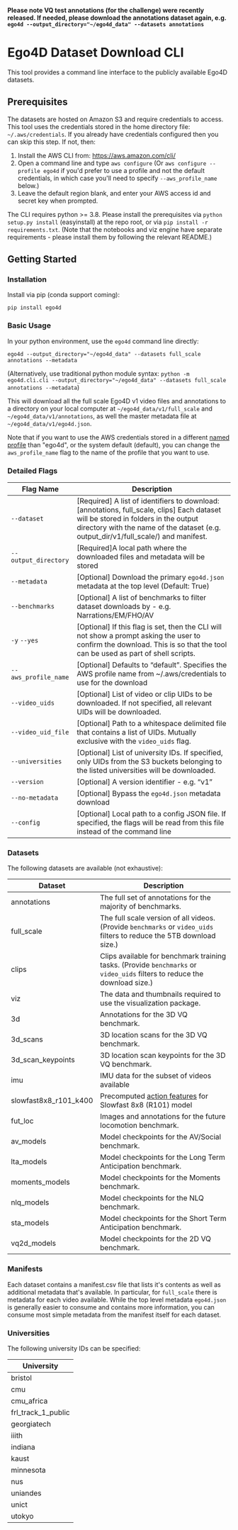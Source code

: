 **Please note VQ test annotations (for the challenge) were recently released. If needed, please download the annotations dataset again, e.g. `ego4d --output_directory="~/ego4d_data" --datasets annotations`**

# Ego4D Dataset Download CLI

This tool provides a command line interface to the publicly available Ego4D datasets.

## Prerequisites
The datasets are hosted on Amazon S3 and require credentials to access. This tool uses
the credentials stored in the home directory file: `~/.aws/credentials`. If you already
have credentials configured then you can skip this step. If not, then:

1. Install the AWS CLI from: https://aws.amazon.com/cli/
1. Open a command line and type `aws configure` (Or `aws configure --profile ego4d` if you'd prefer to use a profile and not the default credentials, in which case you'll need to specify `--aws_profile_name` below.)
1. Leave the default region blank, and enter your AWS access id and secret key when 
   prompted.

The CLI requires python >= 3.8.  Please install the prerequisites via `python setup.py install` (easyinstall) at the repo root, or via `pip install -r requirements.txt`.  (Note that the notebooks and viz engine have separate requirements - please install them by following the relevant README.)
   
## Getting Started

### Installation
Install via pip (conda support coming):
```
pip install ego4d
```

### Basic Usage
In your python environment, use the `ego4d` command line directly:
```
ego4d --output_directory="~/ego4d_data" --datasets full_scale annotations --metadata
```

(Alternatively, use traditional python module syntax: `python -m ego4d.cli.cli --output_directory="~/ego4d_data" --datasets full_scale annotations --metadata`)

This will download all the full scale Ego4D v1 video files and annotations to a directory on
your local computer at `~/ego4d_data/v1/full_scale` and `~/ego4d_data/v1/annotations`, as well the master metadata file at `~/ego4d_data/v1/ego4d.json`. 

Note that if you want to use the AWS credentials stored in a different [named profile](https://docs.aws.amazon.com/cli/latest/userguide/cli-configure-profiles.html) than "ego4d", or the system default (default), you can change the `aws_profile_name` flag to the name of the profile that you want to use.

### Detailed Flags

| Flag Name   | Description |
| ---------------- | ----------- |
| `--dataset` |  [Required] A list of identifiers to download: [annotations, full_scale, clips]  Each dataset will be stored in folders in the output directory with the name of the dataset (e.g. output_dir/v1/full_scale/) and manifest. |
| `--output_directory`  | [Required]A local path where the downloaded files and metadata will be stored |
| `--metadata`  |  [Optional] Download the primary `ego4d.json` metadata at the top level (Default: True) |
| `--benchmarks`  |  [Optional] A list of benchmarks to filter dataset downloads by - e.g. Narrations/EM/FHO/AV |
| `-y` `--yes` | [Optional] If this flag is set, then the CLI will not show a prompt asking the user to confirm the download. This is so that the tool can be used as part of shell scripts. |
| `--aws_profile_name` | [Optional] Defaults to “default”. Specifies the AWS profile name from ~/.aws/credentials to use for the download |
| `--video_uids` | [Optional] List of video or clip UIDs to be downloaded. If not specified, all relevant UIDs will be downloaded. |
| `--video_uid_file` | [Optional] Path to a whitespace delimited file that contains a list of UIDs. Mutually exclusive with the `video_uids` flag. |
| `--universities` | [Optional] List of university IDs. If specified, only UIDs from the S3 buckets belonging to the listed universities will be downloaded. |
| `--version`  |  [Optional] A version identifier - e.g. “v1” |
| `--no-metadata`  |  [Optional] Bypass the `ego4d.json` metadata download |
| `--config` | [Optional] Local path to a config JSON file. If specified, the flags will be read from this file instead of the command line |

### Datasets

The following datasets are available (not exhaustive):

| Dataset | Description |
| --- | --- |
| annotations | The full set of annotations for the majority of benchmarks. | 
| full_scale | The full scale version of all videos.  (Provide `benchmarks` or `video_uids` filters to reduce the 5TB download size.) |
| clips | Clips available for benchmark training tasks.  (Provide `benchmarks` or `video_uids` filters to reduce the download size.) |
| viz | The data and thumbnails required to use the visualization package.  | 
| 3d | Annotations for the 3D VQ benchmark. |
| 3d_scans | 3D location scans for the 3D VQ benchmark. |
| 3d_scan_keypoints | 3D location scan keypoints for the 3D VQ benchmark. |
| imu | IMU data for the subset of videos available |
| slowfast8x8_r101_k400 | Precomputed [action features](https://ego4d-data.org/docs/data/features/) for Slowfast 8x8 (R101) model |
| fut_loc | Images and annotations for the future locomotion benchmark. |
| av_models | Model checkpoints for the AV/Social benchmark. |
| lta_models | Model checkpoints for the Long Term Anticipation benchmark. |
| moments_models | Model checkpoints for the Moments benchmark. |
| nlq_models | Model checkpoints for the NLQ benchmark. |
| sta_models | Model checkpoints for the Short Term Anticipation benchmark. |
| vq2d_models | Model checkpoints for the 2D VQ benchmark. |


### Manifests

Each dataset contains a manifest.csv file that lists it's contents as well as additional metadata that's available.  In particular, for `full_scale` there is metadata for each video available.  While the top level metadata `ego4d.json` is generally easier to consume and contains more information, you can consume most simple metadata from the manifest itself for each dataset.

### Universities
The following university IDs can be specified:

| University |
| --- |
| bristol |
| cmu |
| cmu_africa |
| frl_track_1_public |
| georgiatech |
| iiith |
| indiana |
| kaust |
| minnesota |
| nus |
| uniandes |
| unict |
| utokyo |



